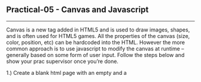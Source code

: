 ## Practical-05  - Canvas and Javascript
---

Canvas is a new tag added in HTML5 and is used to draw images, shapes, and is often used for HTML5 games. All the properties of the canvas (size, color, position, etc) can be hardcoded into the HTML. However the more common approach is to use javascript to modify the canvas at runtime – generally based on some form of user input. 
Follow the steps below and show your prac supervisor once you’re done.

1.)	Create a blank html page with an empty <body> and a <title> of “My First Canvas”

2.)	Inside the <body> create a new canvas by using the <canvas> tag.

3.)	Set the “id” attribute of the <canvas> to “mycvs” and the “height” and “width” attributes to “200”

4.)	Within the <body> or <head> (it doesn’t matter which one) create a new <script> of type “text/javascript”

5.)	We will need this script to run only once the page is loaded so enter the following at the top of the <script>
    a.	function drawOnLoad(){}
    b.	inside the <body> tag add the attribute onload=”drawOnLoad()”

6.)	To begin working on the canvas we first need to get it from the DOM and assign it to a new variable, enter the following code within the drawOnLoad()
var canvas = document.getElementById(“mycvs”);

7.)	Now that we have the document element we need to get the graphical context which we will use to draw images, text, etc. We do this by using the getContext function on the canvas variable as follows
   a.	Note we’re using 2d context, 3d can be achieved using <canvas>
      var ctx = canvas.getContext(“2d”);

8.)	Now that we have the context we can start drawing on the canvas!
  a.	See https://www.w3schools.com/tags/ref_canvas.asp for a full list of available functions

9.)	First we will draw ourselves a blue rectangle. To do this we first set the fillStyle to the colour blue
ctx.fillStyle = ‘rgb(0,0,255)’; //This is just an rgb color value

10.)	Now that we have set the fillStyle we need to draw the rectangle. This is as simple as using the fillRect function.
  a.	ctx.fillRect(x,y, height, width); // where x and y are the top left co-ordinates of the rect in regards to the top left of the canvas

11.)	Draw a rectangle at the coordinates at 20,20 with a height of 100 and width of 50

12.)	Open the html by using the lightning symbol and see if this works.

13.)	We can draw many other shapes using the Path aspect of canvas. We will be drawing a circle!

14.)	First, let’s set the color to a semi-transparent red 
  a.	ctx.fillStyle = ‘rgba(255, 0, 0, 0.5) //The ‘a’ stands for alpha and refers to the level on transparency 0 = invisible 1 = solid

15.)	Next we need to begin the path
  a.	ctx.beginPath()

16.)	Then we use the arc() function to create the path
  a.	ctx.arc(x, y, radius, startAngle, endAngle) // x & y are the centre point, radius is the size, the angles are in Radians not degrees, 0 radians is the 3 oclock position of the circle, 1 radians is the 9 oclock position
  b.	Create a path at x,y of 120, 50, with a radius of 10, a start angle of 0 and an end angle of 2*Math.PI
  c.	https://www.w3schools.com/tags/canvas_arc.asp see this for further understanding

17.)	This will create a path but nothing will be drawn yet. To now draw the path we need to call fill() or stroke(). Fill draws a solid circle while stroke draws the outline.
  a.	ctx.fill();

18.)	Test your file and you should see a semi transparent red circle over your rectangle.

19.)	Our canvas is getting dirty now and we want to erase all our drawings. We do this by using the clearRect(x,y,width, height) function. This function works in the exact same way as fillRect() except it sets everything inside the rect to be empty/transparent. We can easily clear the whole canvas by:
  a.	ctx.clearRect(0, 0, canvas.width, canvas.height);

20.)	Now we know how to draw rects and circles and many other shapes on the canvas. But they don’t do anything yet, lets make a rectangle that moves horizontally across the screen.

21.)	First thing is we will want to create a new function called drawRect()

22.)	Within the same <script> tag but below the drawOnLoad() function create this new function and copy and paste our rectangle drawing code into it. Modify the fillRect to start at 0,100 and have a size of 10 in both directions

```
Function drawRect(){
ctx.fillStyle = ‘rgb(0,0,255)’;
ctx.fiilRect(0, 100, 10, 10);
}
```

23.)	Next we need to create an Update() function that will be called at a set time Interval (we’ll get to this). The update function should clear the canvas completely everytime and then call the drawRect().
 
  ```
  Function update(){
      ctx.clearRect(0,0, canvas.width, canvas.height);
      drawRect();
   }
   ```
   
24.)	Everytime this function gets called it will clear the canvas and redraw the rectangle. At the moment the rectangle doesn’t move so we need to do that next. 

25.)	We do can do this by creating two new variables. var x =0; and var xSpeed = 2;	Place these variables just above the drawRect() function definition.

26.)	Then inside the update function after the call to drawRect() we will need to update the x variable by the speed
  a.	x += xSpeed;

27.)	Now we have an updating x position but the rectangle doesn’t use this currently. We need to modify the drawRect() function so that is uses the x variable as the drawing location for the rectangle.
  a.	ctx.fillRect(x, 100, 10, 10);

28.)	We’re almost there! The final step is to call the update() function at whatever time interval we want. Javascript has a handy built in function for this called setInterval(functionToCall, timeToCall). 

29.)	Below the update() function place the following line:
  a.	setInterval(update, 1000/60) //The time there is for 60FPS.

30.)	Save and test that your code works! If it does then show your prac supervisor to complete your prac.

31.)	BONUS CHALLENGE: Get the rectangle to bounce back the other way when it hits the right hand edge of the canvas.

